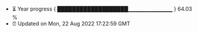 - ⏳ Year progress { ███████████████████▁▁▁▁▁▁▁▁▁▁▁ } 64.03 %
- ⏰ Updated on Mon, 22 Aug 2022 17:22:59 GMT

